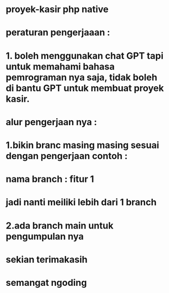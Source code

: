 # proyek-kasir php native
# peraturan pengerjaaan : 
# 1. boleh menggunakan chat GPT tapi untuk memahami bahasa pemrograman nya saja, tidak boleh di bantu GPT untuk membuat proyek kasir.

# alur pengerjaan nya : 
# 1.bikin branc masing masing sesuai dengan pengerjaan contoh : 
# nama branch : fitur 1 
# jadi nanti meiliki lebih dari 1 branch 
# 2.ada branch main untuk pengumpulan nya 
# sekian terimakasih 
# semangat ngoding 
